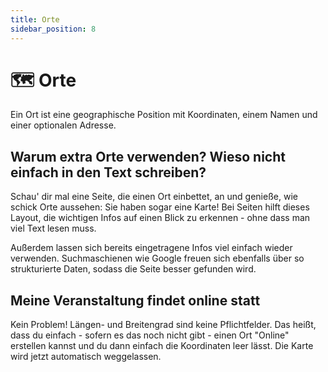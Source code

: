 ```yaml
---
title: Orte
sidebar_position: 8
---
```


# 🗺️ Orte
Ein Ort ist eine geographische Position mit Koordinaten, einem Namen und einer optionalen Adresse.

## Warum extra Orte verwenden? Wieso nicht einfach in den Text schreiben?
Schau' dir mal eine Seite, die einen Ort einbettet, an und genieße, wie schick Orte aussehen: Sie haben sogar eine Karte! Bei Seiten hilft dieses Layout, die wichtigen Infos auf einen Blick zu erkennen - ohne dass man viel Text lesen muss.

Außerdem lassen sich bereits eingetragene Infos viel einfach wieder verwenden. Suchmaschienen wie Google freuen sich ebenfalls über so strukturierte Daten, sodass die Seite besser gefunden wird.

## Meine Veranstaltung findet online statt
Kein Problem! Längen- und Breitengrad sind keine Pflichtfelder. Das heißt, dass du einfach - sofern es das noch nicht gibt - einen Ort "Online" erstellen kannst und du dann einfach die Koordinaten leer lässt. Die Karte wird jetzt automatisch weggelassen.